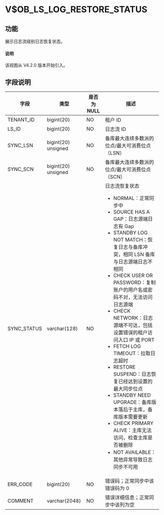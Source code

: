 # V$OB_LS_LOG_RESTORE_STATUS

## 功能

展示日志流级别日志恢复状态。

<main id="notice" type='explain'>
  <h4>说明</h4>
  <p>该视图从 V4.2.0 版本开始引入。</p>
</main>

## 字段说明

| **字段** | **类型** | **是否为 NULL** | **描述** |
| --- | --- | --- | --- |
| TENANT_ID | bigint(20) | NO | 租户 ID |
| LS_ID | bigint(20) | NO | 日志流 ID |
| SYNC_LSN | bigint(20) unsigned | NO | 备库最大连续多数派的位点/最大可消费位点（LSN） |
| SYNC_SCN | bigint(20) unsigned | NO | 备库最大连续多数派的位点/最大可消费位点（SCN） |
| SYNC_STATUS | varchar(128) | NO | 日志流恢复状态 <ul><li>NORMAL：正常同步中  </li><li>SOURCE HAS A GAP：日志源端日志有 Gap </li><li>STANDBY LOG NOT MATCH：恢复日志与备库冲突，相同 LSN 备库与日志源端日志不相同  </li><li>CHECK USER OR PASSWORD：复制账户的用户名或密码不对，无法访问日志源端  </li><li>CHECK NETWORK：日志源端不可达，包括设置错误的租户访问入口 IP 或 PORT  </li><li>FETCH LOG TIMEOUT：拉取日志超时  </li><li>RESTORE SUSPEND：日志恢复已经达到设置的最大同步位点  </li><li>STANDBY NEED UPGRADE：备库版本落后于主库，备库版本需要更新  </li><li>CHECK PRIMARY ALIVE：主库无法访问，检查主库是否被删除  </li><li> NOT AVAILABLE：其他异常导致日志同步不可用 </li></ul>|
| ERR_CODE | bigint(20) | NO | 错误码；正常同步中该错误码为 0 |
| COMMENT | varchar(2048) | NO | 错误详细信息；正常同步中该列为空 |
